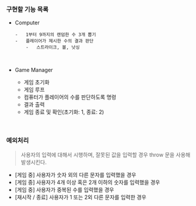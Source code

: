 ### 구현할 기능 목록

-   Computer

        -   1부터 9까지의 랜덤한 수 3개 뽑기
        -   플레이어가 제시한 수의 결과 판단
            -   스트라이크, 볼, 낫싱

    </br>

-   Game Manager
    -   게임 초기화
    -   게임 루프
    -   컴퓨터가 플레이어의 수를 판단하도록 명령
    -   결과 출력
    -   게임 종료 및 확인(초기화: 1, 종료: 2)

</br>

### 예외처리

> 사용자의 입력에 대해서 시행하며, 잘못된 값을 입력할 경우 throw 문을 사용해 발생시킨다.

-   [게임 중] 사용자가 숫자 외의 다른 문자를 입력했을 경우
-   [게임 중] 사용자가 4개 이상 혹은 2개 이하의 숫자를 입력했을 경우
-   [게임 중] 사용자가 중복된 수를 입력했을 경우
-   [재시작 / 종료] 사용자가 1 또는 2외 다른 문자를 입력한 경우
